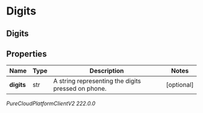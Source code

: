 # Digits

## Digits

## Properties

|Name | Type | Description | Notes|
|------------ | ------------- | ------------- | -------------|
| **digits** | str | A string representing the digits pressed on phone. | [optional] |



_PureCloudPlatformClientV2 222.0.0_
